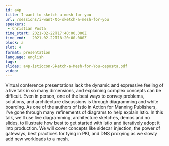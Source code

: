 ```yaml
---
id: a4p
title: I want to sketch a mesh for you
url: /sessions/i-want-to-sketch-a-mesh-for-you
speakers:
 - Christian Posta
time_start: 2021-02-22T17:40:00.000Z
time_end:   2021-02-22T18:20:00.000Z
block: a
slot: 4
format: presentation
language: english
tags:
slides: a4p-istiocon-Sketch-a-Mesh-for-You-ceposta.pdf
video:
---
```


Virtual conference presentations lack the dynamic and expressive feeling of a live talk in so many dimensions, and explaining complex concepts can be difficult. Even in person, one of the best ways to convey problems, solutions, and architecture discussions is through diagramming and white boarding. As one of the authors of Istio in Action for Manning Publishers, I've gone through many refinements of diagrams to help explain Istio.  In this talk, we'll use live diagramming, architecture sketches, demos and no slides, to illustrate how best to get started with Istio and iteratively adopt it into production. We will cover concepts like sidecar injection, the power of gateways, best practices for tying in PKI, and DNS proxying as we slowly add new workloads to a mesh. 